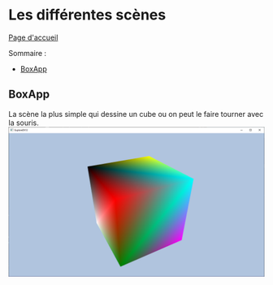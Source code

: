 # Les différentes scènes

[Page d'accueil](README.md)

Sommaire : 
- [BoxApp](BoxApp.md)

## BoxApp
La scène la plus simple qui dessine un cube ou on peut le faire tourner avec la souris.
![BoxApp](/Doc/Imgs/BoxAppScene.png)